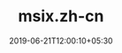 ---
title: "msix.zh-cn"
date: 2019-06-21T12:00:10+05:30
type: "organisations"
org_name: "Microsoft Docs"
repo_desc: "MSIX"
repo_link: https://github.com/MicrosoftDocs/msix.zh-cn
---